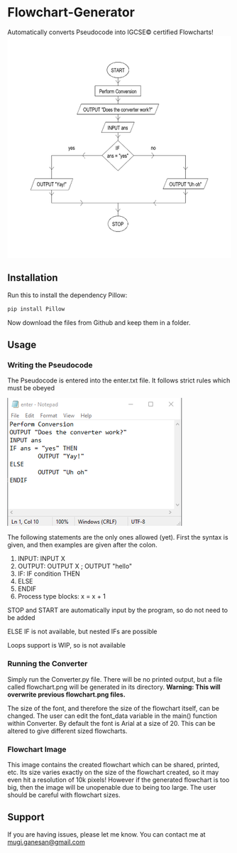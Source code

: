 # Flowchart-Generator
Automatically converts Pseudocode into IGCSE© certified Flowcharts!
<img src="flowchart.png" alt="alt text" width="629" height="500">
## Installation

Run this to install the dependency Pillow:

```sh 
pip install Pillow
```

Now download the files from Github and keep them in a folder.

## Usage

### Writing the Pseudocode

The Pseudocode is entered into the enter.txt file. It follows strict rules which must be obeyed

<img src="enter.png" alt="alt text">

The following statements are the only ones allowed (yet). First the syntax is given, and then examples are given after the colon.

  1. INPUT: INPUT X
  2. OUTPUT: OUTPUT X ; OUTPUT "hello"
  3. IF: IF condition THEN
  4. ELSE
  5. ENDIF
  6. Process type blocks: x = x + 1
  
STOP and START are automatically input by the program, so do not need to be added

ELSE IF is not available, but nested IFs are possible

Loops support is WIP, so is not available

### Running the Converter

Simply run the Converter.py file. There will be no printed output, but a file called flowchart.png will be generated in its directory.
**Warning: This will overwrite previous flowchart.png files.**

The size of the font, and therefore the size of the flowchart itself, can be changed. The user can edit the font_data variable in the main() function within Converter. By default the font is Arial at a size of 20. This can be altered to give different sized flowcharts.

### Flowchart Image

This image contains the created flowchart which can be shared, printed, etc. Its size varies exactly on the size of the flowchart created, so it may even hit a resolution of 10k pixels! However if the generated flowchart is too big, then the image will be unopenable due to being too large. The user should be careful with flowchart sizes.

## Support

If you are having issues, please let me know. You can contact me at mugi.ganesan@gmail.com
